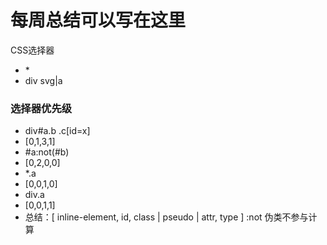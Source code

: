 # 每周总结可以写在这里

CSS选择器
* \*
* div svg|a



### 选择器优先级
* div#a.b .c[id=x]
* [0,1,3,1]
* #a:not(#b)
* [0,2,0,0]
* *.a
* [0,0,1,0]
* div.a
* [0,0,1,1]
* 总结：[ inline-element, id, class | pseudo | attr, type ] :not 伪类不参与计算